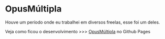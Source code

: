 # OpusMúltipla

Houve um período onde eu trabalhei em diversos freelas, esse foi um deles.

Veja como ficou o desenvolvimento >>> [OpusMúltipla](https://jonatasu.github.io/opus/) no Github Pages
